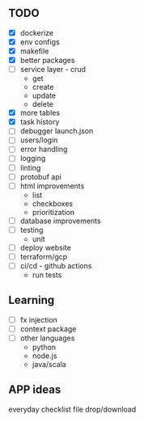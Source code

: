 
## TODO
- [x] dockerize
- [x] env configs
- [x] makefile
- [x] better packages
- [ ] service layer - crud
    - get
    - create
    - update
    - delete
- [x] more tables
- [x] task history
- [ ] debugger launch.json
- [ ] users/login
- [ ] error handling
- [ ] logging
- [ ] linting
- [ ] protobuf api
- [ ] html improvements
    - list
    - checkboxes
    - prioritization
- [ ] database improvements
- [ ] testing
    - unit
- [ ] deploy website
- [ ] terraform/gcp
- [ ] ci/cd - github actions
    - run tests

## Learning
- [ ] fx injection
- [ ] context package
- [ ] other languages
    - python
    - node.js
    - java/scala

## APP ideas
everyday checklist
file drop/download
